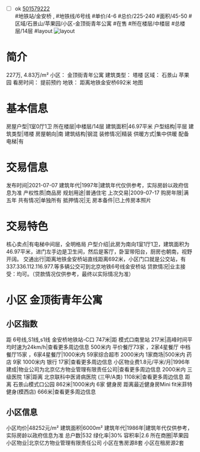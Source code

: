 - [ ] ok [501579222](https://bj.5i5j.com/ershoufang/501579222.html)  
 #地铁站/金安桥 ,  #地铁线/6号线
#单价/4-6 #总价/225-240 #面积/45-50   #区域/石景山/苹果园/小区-金顶街青年公寓 #在售 #所在楼层/中楼层 #总楼层/14层 #layout 
![layout](http://image2a.5i5j.com/bdir/layout/25bb3e9726144d49b0cddfa1f13314bb.jpg_P5.jpg) 
# 简介 
 227万,  4.83万/m² 
小区： 金顶街青年公寓
建筑类型： 塔楼
区域： 石景山 苹果园
看房时间： 提前预约
地铁： 距离地铁金安桥692米 地图
# 基本信息 
 房屋户型|1室0厅1卫
所在楼层|中楼层/14层
建筑面积|46.97平米
户型结构|平层
建筑类型|塔楼
房屋朝向|南
建筑结构|钢混
装修情况|精装
供暖方式|集中供暖
配备电梯|有
# 交易信息 
 发布时间|2021-07-07
建筑年代|1997年|建筑年代仅供参考，实际房龄以政府信息为准
产权性质|商品房
规划用途|普通住宅
上次交易|2009-07-17
购房年限|满五年
共有情况|单独所有
抵押情况|无
房本备件|已上传房本照片
# 交易特色 
 核心卖点|有电梯中间层，全明格局
户型介绍|此房为南向1室1厅1卫，建筑面积为46.97平米，进门左手边是卫生间，然后是客厅，卧室带阳台，厨房也朝南，视野开阔。
交通出行|距离地铁金安桥站直线距离692米，小区门口就是公交站，有337.336.112.116.977.等多辆公交可到北京地铁6号线金安桥站
贷款情况|业主接受：均可。（贷款情况仅供参考，最终以实际情况为准）
# 小区 金顶街青年公寓
## 小区指数 
 距 6号线,S1线,s1线 金安桥地铁站-C口 747米|距 模式口南里站 217米|高峰时间平均时速为24km/h|查看更多周边信息
500米内 平价餐厅73家 ，2家4星餐厅
中档餐厅15家 ，6家4星餐厅|1000米内 59家综合超市
2000米内 1家商场|500米内 药店 9家
1000米内 银行 17家|查看更多周边信息
小区物业费1.8元/平米/月|1996年建成|物业公司为北京亿方物业管理有限责任公司|查看更多周边信息
2000米内 三级医院 1家|距离 北京联科中医肾病医院 (三甲/A类) 1108米|查看更多周边信息
距离 石景山模式口公园 862米|1000米内 6家 健身房
距离最近健身房Mini fit米菲特健身(模西店) 666米|查看更多周边信息
## 小区信息 
 小区均价|48252元/m²
建筑面积|6000m²
建筑年代|1986年|建筑年代仅供参考，实际房龄以政府信息为准
总户数|532
绿化率|30%
容积率|2.6
所在商圈|苹果园
小区物业|北京亿方物业管理有限责任公司
小区在售房源8套
小区在租房源2套
